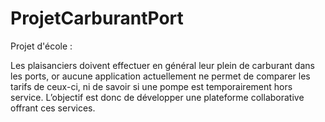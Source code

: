 # ProjetCarburantPort

Projet d'école :

Les plaisanciers doivent effectuer en général leur plein de carburant dans les
ports, or aucune application actuellement ne permet de comparer les tarifs de
ceux-ci, ni de savoir si une pompe est temporairement hors service. L’objectif est
donc de développer une plateforme collaborative offrant ces services.
